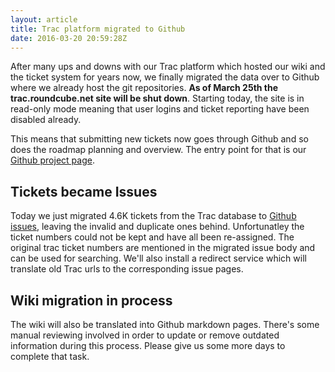 ```yaml
---
layout: article
title: Trac platform migrated to Github
date: 2016-03-20 20:59:28Z
---
```

After many ups and downs with our Trac platform which hosted our wiki and the ticket system for years now, we finally migrated the data over to Github where we already host the git repositories. **As of March 25th the trac.roundcube.net site will be shut down**. Starting today, the site is in read-only mode meaning that user logins and ticket reporting have been disabled already.

This means that submitting new tickets now goes through Github and so does the roadmap planning and overview. The entry point for that is our [Github project page](https://github.com/roundcube/roundcubemail).

## Tickets became Issues

Today we just migrated 4.6K tickets from the Trac database to [Github issues](https://github.com/roundcube/roundcubemail/issues), leaving the invalid and duplicate ones behind. Unfortunatley the ticket numbers could not be kept and have all been re-assigned. The original trac ticket numbers are mentioned in the migrated issue body and can be used for searching. We'll also install a redirect service which will translate old Trac urls to the corresponding issue pages.

## Wiki migration in process

The wiki will also be translated into Github markdown pages. There's some manual reviewing involved in order to update or remove outdated information during this process. Please give us some more days to complete that task.

